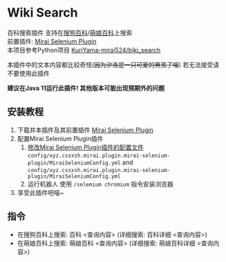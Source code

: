 # Wiki Search

百科搜索插件 支持在[搜狗百科](https://baike.sogou.com/)/[萌娘百科](https://zh.moegirl.org.cn)上搜索<br>
前置插件: [Mirai Selenium Plugin](https://github.com/cssxsh/mirai-selenium-plugin)<br>
本项目参考Python项目 [KuriYama-mirai524/biki_search](https://github.com/KuriYama-mirai524/bike_search)

本插件中的文本内容都比较奇怪(~~因为汐洛是一只可爱的男孩子喵~~) 若无法接受请不要使用此插件

**建议在Java 11运行此插件! 其他版本可能出现预期外的问题**

## 安装教程

1. 下载并本插件及其前置插件 [Mirai Selenium Plugin](https://github.com/cssxsh/mirai-selenium-plugin)
2. 配置Mirai Selenium Plugin插件
    1. [修改Mirai Selenium Plugin插件的配置文件](https://github.com/cssxsh/mirai-selenium-plugin#%E9%85%8D%E7%BD%AE) `config/xyz.cssxsh.mirai.plugin.mirai-selenium-plugin/MiraiSeleniumConfig.yml`
       and `config/xyz.cssxsh.mirai.plugin.mirai-selenium-plugin/MiraiSeleniumConfig.yml`
    2. 运行机器人 使用 `/selemium chromium` 指令安装浏览器
3. 享受此插件吧喵~

## 指令

* 在搜狗百科上搜索: 百科 <查询内容> (详细搜索: 百科详细 <查询内容>)
* 在萌娘百科上搜索: 萌娘百科 <查询内容> (详细搜索: 萌娘百科详细 <查询内容>)